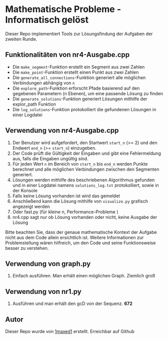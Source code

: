 # Mathematische Probleme - Informatisch gelöst

Dieser Repo implementiert Tools zur Lösungsfindung der Aufgaben der zweiten Runde.

## Funktionalitäten von nr4-Ausgabe.cpp

- Die `make_segment`-Funktion erstellt ein Segment aus zwei Zahlen
- Die `make_point`-Funktion erstellt einen Punkt aus zwei Zahlen
- Die `generate_all_connections`-Funktion generiert alle möglichen Verbindungen abhängig von `n`
- Die `explore_path`-Funktion erforscht Pfade basierend auf den gegebenen Parametern (n Ebenen), um eine passende Lösung zu finden
- Die `generate_solutions`-Funktion generiert Lösungen mithilfe der explor_path Funktion
- Die `log_solutions`-Funktion protokolliert die gefundenen Lösungen in einer Logdatei

## Verwendung von nr4-Ausgabe.cpp

1. Der Benutzer wird aufgefordert, den Startwert `start_n` (>= 2) und den Endwert `end_n` (>= `start_n`) einzugeben.
2. Der Code prüft die Gültigkeit der Eingaben und gibt eine Fehlermeldung aus, falls die Eingaben ungültig sind.
3. Für jeden Wert `n` im Bereich von `start_n` bis `end_n` werden Punkte berechnet und alle möglichen Verbindungen zwischen den Segmenten generiert.
4. Lösungen werden mithilfe des beschriebenen Algorithmus gefunden und in einer Logdatei namens `solutions_log.txt` protokolliert, sowie in der Konsole
5. Falls keine Lösung vorhanden ist wird das gemeldet
6. Anschließend kann die Lösung mithilfe von `visualize.py` grafisch angezeigt werden
7. Oder fast.py (für kleine n, Performance-Probleme )
8. nr4.cpp sagt nur ob Lösung vorhanden oder nicht, keine Ausgabe der Lösung

Bitte beachten Sie, dass der genaue mathematische Kontext der Aufgabe nicht aus dem Code allein ersichtlich ist. Weitere Informationen zur Problemstellung wären hilfreich, um den Code und seine Funktionsweise besser zu verstehen.

## Verwendung von graph.py

1. Einfach ausführen. Man erhält einen möglichen Graph. Ziemlich groß

## Verwendung von nr1.py

1. Ausführen und man erhält den gcD von der Sequenz. **672**

## Autor

Dieser Repo wurde von [1maxed1](https://github.com/1maxed1) erstellt. Erreichbar auf Github
